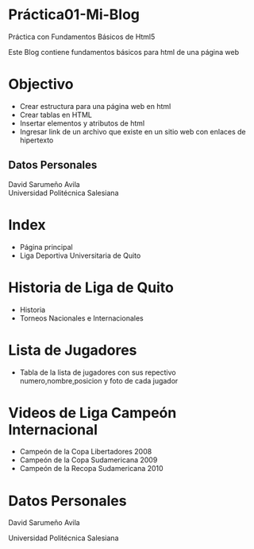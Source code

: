 # Práctica01-Mi-Blog
Práctica con Fundamentos Básicos de Html5
<p>Este Blog contiene fundamentos b&aacutesicos para html de una p&aacutegina web</p>
<h1>Objectivo</h1>
<ul>
<li> Crear estructura para una p&aacutegina web en html</li>
<li> Crear tablas en HTML</li>
  <li>Insertar elementos y atributos de html </li>
  <li> Ingresar link de un archivo que existe en un sitio web con enlaces de hipertexto</li>
  </ul>
  <h2> Datos Personales</h2> 
  David Sarume&ntilde;o Avila </br>
 Universidad Polit&eacutecnica Salesiana
</ul>
<h1>Index</h1>
<ul>
  <li>P&aacutegina principal</li>
  <li>Liga Deportiva Universitaria de Quito</li>
</ul>
<h1>Historia de Liga de Quito</h1>
<ul>
  <li>Historia</li>
  <li>Torneos Nacionales e Internacionales</li>
</ul>
<h1>Lista de Jugadores</h1>
<ul>
  <li>Tabla de la lista de jugadores con sus repectivo numero,nombre,posicion y foto de cada jugador</li>
</ul>
<h1>Videos de Liga Campe&oacuten Internacional </h1>
<ul>
  <li>Campeón de la Copa Libertadores 2008</li>
  <li>Campeón de la Copa Sudamericana 2009</li>
  <li>Campeón de la Recopa Sudamericana 2010</li>
</ul>
<h1> Datos Personales</h1> 
 <p>David Sarume&ntilde;o Avila </br></p>
 <p>Universidad Polit&eacutecnica Salesiana</p>
